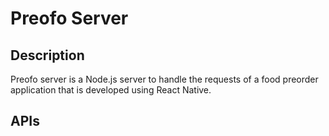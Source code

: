 # Preofo Server

## Description
Preofo server is a Node.js server to handle the requests of a food preorder application that
is developed using React Native.

## APIs
